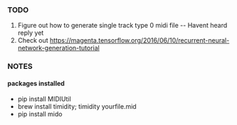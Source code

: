 ### TODO
1. Figure out how to generate single track type 0 midi file -- Havent heard reply yet
2. Check out https://magenta.tensorflow.org/2016/06/10/recurrent-neural-network-generation-tutorial

### NOTES
#### packages installed
* pip install MIDIUtil
* brew install timidity; timidity yourfile.mid
* pip install mido
